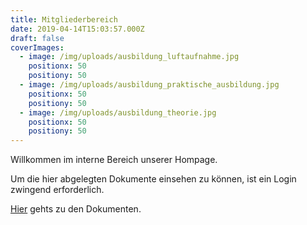 ```yaml
---
title: Mitgliederbereich
date: 2019-04-14T15:03:57.000Z
draft: false
coverImages:
  - image: /img/uploads/ausbildung_luftaufnahme.jpg
    positionx: 50
    positiony: 50
  - image: /img/uploads/ausbildung_praktische_ausbildung.jpg
    positionx: 50
    positiony: 50
  - image: /img/uploads/ausbildung_theorie.jpg
    positionx: 50
    positiony: 50
---
```

Willkommen im interne Bereich unserer Hompage.

Um die hier abgelegten Dokumente einsehen zu können, ist ein Login zwingend erforderlich.

[Hier](https://drive.google.com/drive/folders/0ANu6_Zpq5akJUk9PVA) gehts zu den Dokumenten.
